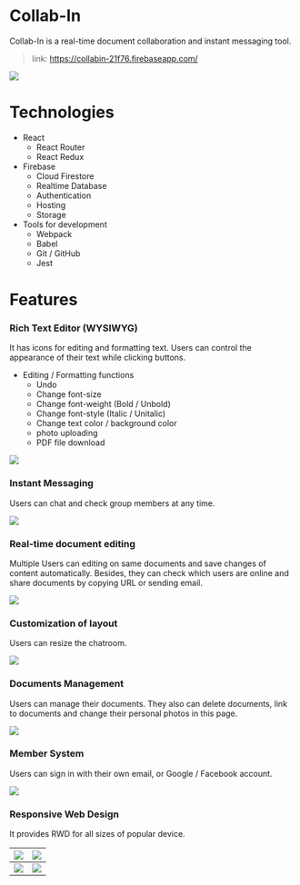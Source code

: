 # Collab-In

Collab-In is a real-time document collaboration and instant messaging tool. 

> link: https://collabin-21f76.firebaseapp.com/

![](https://i.imgur.com/Cik4alj.png)



# Technologies

* React
    * React Router
    * React Redux
* Firebase 
    * Cloud Firestore
    * Realtime Database
    * Authentication
    * Hosting
    * Storage
* Tools for development
    * Webpack
    * Babel
    * Git / GitHub
    * Jest

# Features

### Rich Text Editor (WYSIWYG)

It has icons for editing and formatting text. Users can control the appearance of their text while clicking buttons.

* Editing / Formatting functions
    * Undo
    * Change font-size
    * Change font-weight (Bold / Unbold)
    * Change font-style (Italic / Unitalic)
    * Change text color / background color
    * photo uploading
    * PDF file download
    
![](https://i.imgur.com/hODxUp9.gif)

### Instant Messaging

Users can chat and check group members at any time.

![](https://i.imgur.com/aJG8OrE.png)

### Real-time document editing

Multiple Users can editing on same documents and save changes of content automatically. Besides, they can check which users are online and share documents by copying URL or sending email.

![](https://i.imgur.com/ZvZkgWg.gif)

### Customization of layout

Users can resize the chatroom.

![](https://i.imgur.com/tXrFoz3.gif)

### Documents Management

Users can manage their documents. They also can delete documents, link to documents and change their personal photos in this page.

![](https://i.imgur.com/nw3fqmI.png)

### Member System

Users can sign in with their own email, or Google / Facebook account.

![](https://i.imgur.com/5DEBurP.png)

### Responsive Web Design

It provides RWD for all sizes of popular device.

|![](https://i.imgur.com/iyc3xZC.jpg)|![](https://i.imgur.com/bUFLFwJ.jpg)|
| -------- | -------- |
|![](https://i.imgur.com/wHMGWjS.jpg)|![](https://i.imgur.com/NP7lN2A.jpg)|
